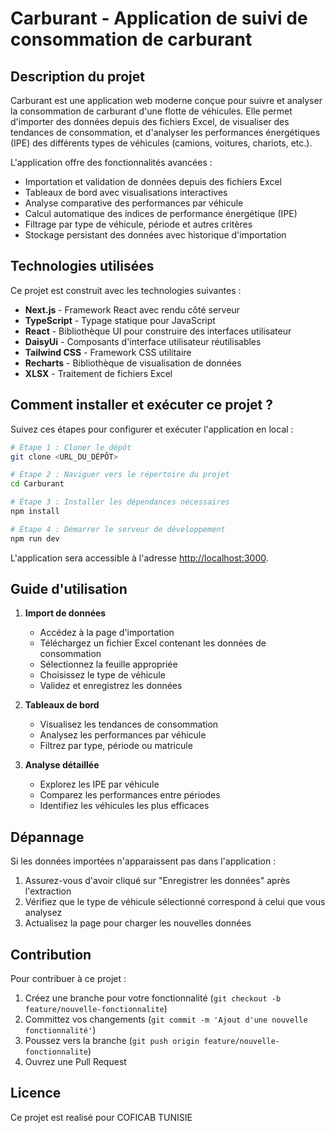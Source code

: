 # Carburant - Application de suivi de consommation de carburant

## Description du projet

Carburant est une application web moderne conçue pour suivre et analyser la consommation de carburant d'une flotte de véhicules. Elle permet d'importer des données depuis des fichiers Excel, de visualiser des tendances de consommation, et d'analyser les performances énergétiques (IPE) des différents types de véhicules (camions, voitures, chariots, etc.).

L'application offre des fonctionnalités avancées :

- Importation et validation de données depuis des fichiers Excel
- Tableaux de bord avec visualisations interactives
- Analyse comparative des performances par véhicule
- Calcul automatique des indices de performance énergétique (IPE)
- Filtrage par type de véhicule, période et autres critères
- Stockage persistant des données avec historique d'importation

## Technologies utilisées

Ce projet est construit avec les technologies suivantes :

- **Next.js** - Framework React avec rendu côté serveur
- **TypeScript** - Typage statique pour JavaScript
- **React** - Bibliothèque UI pour construire des interfaces utilisateur
- **DaisyUi** - Composants d'interface utilisateur réutilisables
- **Tailwind CSS** - Framework CSS utilitaire
- **Recharts** - Bibliothèque de visualisation de données
- **XLSX** - Traitement de fichiers Excel

## Comment installer et exécuter ce projet ?

Suivez ces étapes pour configurer et exécuter l'application en local :

```sh
# Étape 1 : Cloner le dépôt
git clone <URL_DU_DÉPÔT>

# Étape 2 : Naviguer vers le répertoire du projet
cd Carburant

# Étape 3 : Installer les dépendances nécessaires
npm install

# Étape 4 : Démarrer le serveur de développement
npm run dev
```

L'application sera accessible à l'adresse [http://localhost:3000](http://localhost:3000).

## Guide d'utilisation

1. **Import de données**

   - Accédez à la page d'importation
   - Téléchargez un fichier Excel contenant les données de consommation
   - Sélectionnez la feuille appropriée
   - Choisissez le type de véhicule
   - Validez et enregistrez les données
2. **Tableaux de bord**

   - Visualisez les tendances de consommation
   - Analysez les performances par véhicule
   - Filtrez par type, période ou matricule
3. **Analyse détaillée**

   - Explorez les IPE par véhicule
   - Comparez les performances entre périodes
   - Identifiez les véhicules les plus efficaces

## Dépannage

Si les données importées n'apparaissent pas dans l'application :

1. Assurez-vous d'avoir cliqué sur "Enregistrer les données" après l'extraction
2. Vérifiez que le type de véhicule sélectionné correspond à celui que vous analysez
3. Actualisez la page pour charger les nouvelles données

## Contribution

Pour contribuer à ce projet :

1. Créez une branche pour votre fonctionnalité (`git checkout -b feature/nouvelle-fonctionnalite`)
2. Committez vos changements (`git commit -m 'Ajout d'une nouvelle fonctionnalité'`)
3. Poussez vers la branche (`git push origin feature/nouvelle-fonctionnalite`)
4. Ouvrez une Pull Request

## Licence

Ce projet est realisé pour COFICAB TUNISIE
